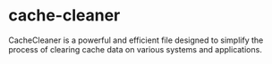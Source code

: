 # cache-cleaner
CacheCleaner is a powerful and efficient file designed to simplify the process of clearing cache data on various systems and applications.
